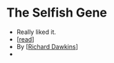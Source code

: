 # The Selfish Gene
- Really liked it.
- [[read]]
- By [[Richard Dawkins]]
- 

[//begin]: # "Autogenerated link references for markdown compatibility"
[read]: read "read"
[Richard Dawkins]: richard-dawkins "Richard Dawkins"
[//end]: # "Autogenerated link references"